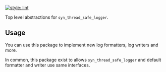 [![style: lint](https://img.shields.io/badge/style-lint-4BC0F5.svg)](https://pub.dev/packages/lint)

Top level abstractions for `syn_thread_safe_logger`.

## Usage

You can use this package to implement new log formatters, log writers and more.

In common, this package exist to allows `syn_thread_safe_logger` and default formatter and writer use same interfaces.